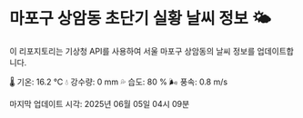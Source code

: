 
# 마포구 상암동 초단기 실황 날씨 정보 🌤️

이 리포지토리는 기상청 API를 사용하여 서울 마포구 상암동의 날씨 정보를 업데이트합니다. 

🌡️ 기온: 16.2 ℃
💧 강수량: 0 mm
💦 습도: 80 %
🌬️ 풍속: 0.8 m/s

마지막 업데이트 시각: 2025년 06월 05일 04시 09분    
